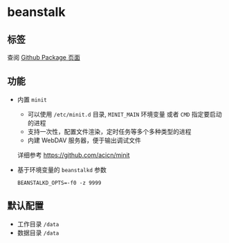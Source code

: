 # beanstalk

## 标签

查阅 [Github Package 页面](https://github.com/guoyk93/acicn/pkgs/container/acicn%2Fbeanstalk)

## 功能

* 内置 `minit`

    - 可以使用 `/etc/minit.d` 目录, `MINIT_MAIN` 环境变量 或者 `CMD` 指定要启动的进程
    - 支持一次性，配置文件渲染，定时任务等多个多种类型的进程
    - 内建 WebDAV 服务器，便于输出调试文件

    详细参考 https://github.com/acicn/minit

* 基于环境变量的 `beanstalkd` 参数

    `BEANSTALKD_OPTS=-f0 -z 9999`

    
## 默认配置

* 工作目录 `/data`
* 数据目录 `/data`
